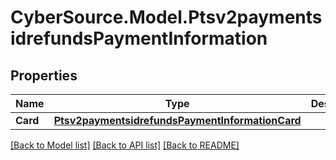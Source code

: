 # CyberSource.Model.Ptsv2paymentsidrefundsPaymentInformation
## Properties

Name | Type | Description | Notes
------------ | ------------- | ------------- | -------------
**Card** | [**Ptsv2paymentsidrefundsPaymentInformationCard**](Ptsv2paymentsidrefundsPaymentInformationCard.md) |  | [optional] 

[[Back to Model list]](../README.md#documentation-for-models) [[Back to API list]](../README.md#documentation-for-api-endpoints) [[Back to README]](../README.md)

